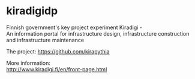 # kiradigidp
Finnish government's key project experiment Kiradigi  -      
An information portal for infrastructure design, infrastructure construction and infrastructure maintenance 

The project:
https://github.com/kirapythia

More information:    
http://www.kiradigi.fi/en/front-page.html
